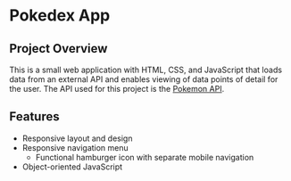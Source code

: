 # Pokedex App

## Project Overview
This is a small web application with HTML, CSS, and JavaScript that loads data from an external API and enables viewing of data points of detail for the user. 
The API used for this project is the [Pokemon API](https://pokeapi.co/).

## Features
- Responsive layout and design
- Responsive navigation menu
  - Functional hamburger icon with separate mobile navigation
- Object-oriented JavaScript
